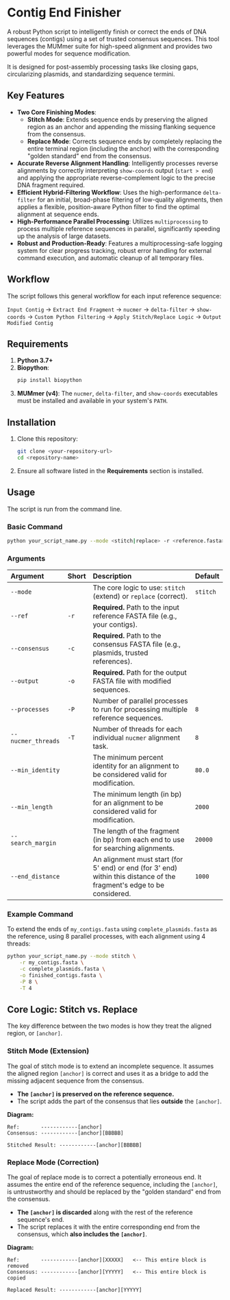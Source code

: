 # Contig End Finisher

A robust Python script to intelligently finish or correct the ends of DNA sequences (contigs) using a set of trusted consensus sequences. This tool leverages the MUMmer suite for high-speed alignment and provides two powerful modes for sequence modification.

It is designed for post-assembly processing tasks like closing gaps, circularizing plasmids, and standardizing sequence termini.

## Key Features

  - **Two Core Finishing Modes**:
      - **Stitch Mode**: Extends sequence ends by preserving the aligned region as an anchor and appending the missing flanking sequence from the consensus.
      - **Replace Mode**: Corrects sequence ends by completely replacing the entire terminal region (including the anchor) with the corresponding "golden standard" end from the consensus.
  - **Accurate Reverse Alignment Handling**: Intelligently processes reverse alignments by correctly interpreting `show-coords` output (`start > end`) and applying the appropriate reverse-complement logic to the precise DNA fragment required.
  - **Efficient Hybrid-Filtering Workflow**: Uses the high-performance `delta-filter` for an initial, broad-phase filtering of low-quality alignments, then applies a flexible, position-aware Python filter to find the optimal alignment at sequence ends.
  - **High-Performance Parallel Processing**: Utilizes `multiprocessing` to process multiple reference sequences in parallel, significantly speeding up the analysis of large datasets.
  - **Robust and Production-Ready**: Features a multiprocessing-safe logging system for clear progress tracking, robust error handling for external command execution, and automatic cleanup of all temporary files.

## Workflow

The script follows this general workflow for each input reference sequence:

`Input Contig` -\> `Extract End Fragment` -\> `nucmer` -\> `delta-filter` -\> `show-coords` -\> `Custom Python Filtering` -\> `Apply Stitch/Replace Logic` -\> `Output Modified Contig`

## Requirements

1.  **Python 3.7+**
2.  **Biopython**:
    ```bash
    pip install biopython
    ```
3.  **MUMmer (v4)**: The `nucmer`, `delta-filter`, and `show-coords` executables must be installed and available in your system's `PATH`.

## Installation

1.  Clone this repository:
    ```bash
    git clone <your-repository-url>
    cd <repository-name>
    ```
2.  Ensure all software listed in the **Requirements** section is installed.

## Usage

The script is run from the command line.

### Basic Command

```bash
python your_script_name.py --mode <stitch|replace> -r <reference.fasta> -c <consensus.fasta> -o <output.fasta> [OPTIONS]
```

### Arguments

| Argument | Short | Description | Default |
| :--- | :--- | :--- | :--- |
| `--mode` | | The core logic to use: `stitch` (extend) or `replace` (correct). | `stitch` |
| `--ref` | `-r` | **Required.** Path to the input reference FASTA file (e.g., your contigs). | |
| `--consensus` | `-c` | **Required.** Path to the consensus FASTA file (e.g., plasmids, trusted references). | |
| `--output` | `-o` | **Required.** Path for the output FASTA file with modified sequences. | |
| `--processes` | `-P` | Number of parallel processes to run for processing multiple reference sequences. | `8` |
| `--nucmer_threads`| `-T` | Number of threads for each individual `nucmer` alignment task. | `8` |
| `--min_identity` | | The minimum percent identity for an alignment to be considered valid for modification. | `80.0` |
| `--min_length` | | The minimum length (in bp) for an alignment to be considered valid for modification. | `2000` |
| `--search_margin`| | The length of the fragment (in bp) from each end to use for searching alignments. | `20000` |
| `--end_distance` | | An alignment must start (for 5' end) or end (for 3' end) within this distance of the fragment's edge to be considered. | `1000` |

### Example Command

To extend the ends of `my_contigs.fasta` using `complete_plasmids.fasta` as the reference, using 8 parallel processes, with each alignment using 4 threads:

```bash
python your_script_name.py --mode stitch \
    -r my_contigs.fasta \
    -c complete_plasmids.fasta \
    -o finished_contigs.fasta \
    -P 8 \
    -T 4
```

## Core Logic: Stitch vs. Replace

The key difference between the two modes is how they treat the aligned region, or `[anchor]`.

### Stitch Mode (Extension)

The goal of stitch mode is to extend an incomplete sequence. It assumes the aligned region `[anchor]` is correct and uses it as a bridge to add the missing adjacent sequence from the consensus.

  - **The `[anchor]` is preserved on the reference sequence.**
  - The script adds the part of the consensus that lies **outside** the `[anchor]`.

**Diagram:**

```
Ref:       ------------[anchor]
Consensus: ------------[anchor][BBBBB]

Stitched Result: ------------[anchor][BBBBB]
```

### Replace Mode (Correction)

The goal of replace mode is to correct a potentially erroneous end. It assumes the entire end of the reference sequence, including the `[anchor]`, is untrustworthy and should be replaced by the "golden standard" end from the consensus.

  - **The `[anchor]` is discarded** along with the rest of the reference sequence's end.
  - The script replaces it with the entire corresponding end from the consensus, which **also includes the `[anchor]`**.

**Diagram:**

```
Ref:       ------------[anchor][XXXXX]   <-- This entire block is removed
Consensus: ------------[anchor][YYYYY]   <-- This entire block is copied

Replaced Result: ------------[anchor][YYYYY]
```
